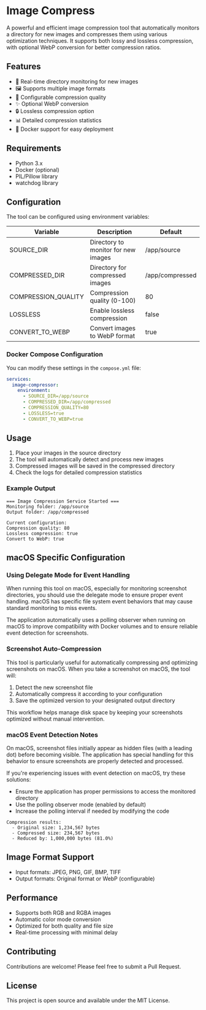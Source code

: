 # Image Compress

A powerful and efficient image compression tool that automatically monitors a directory for new images and compresses them using various optimization techniques. It supports both lossy and lossless compression, with optional WebP conversion for better compression ratios.

## Features

- 🔄 Real-time directory monitoring for new images
- 🖼️ Supports multiple image formats
- 🎯 Configurable compression quality
- ✨ Optional WebP conversion
- 🔒 Lossless compression option
- 📊 Detailed compression statistics
- 🐳 Docker support for easy deployment

## Requirements

- Python 3.x
- Docker (optional)
- PIL/Pillow library
- watchdog library

## Configuration

The tool can be configured using environment variables:

| Variable            | Description                         | Default         |
| ------------------- | ----------------------------------- | --------------- |
| SOURCE_DIR          | Directory to monitor for new images | /app/source     |
| COMPRESSED_DIR      | Directory for compressed images     | /app/compressed |
| COMPRESSION_QUALITY | Compression quality (0-100)         | 80              |
| LOSSLESS            | Enable lossless compression         | false           |
| CONVERT_TO_WEBP     | Convert images to WebP format       | true            |

### Docker Compose Configuration

You can modify these settings in the `compose.yml` file:

```yaml
services:
  image-compressor:
    environment:
      - SOURCE_DIR=/app/source
      - COMPRESSED_DIR=/app/compressed
      - COMPRESSION_QUALITY=80
      - LOSSLESS=true
      - CONVERT_TO_WEBP=true
```

## Usage

1. Place your images in the source directory
2. The tool will automatically detect and process new images
3. Compressed images will be saved in the compressed directory
4. Check the logs for detailed compression statistics

### Example Output

```
=== Image Compression Service Started ===
Monitoring folder: /app/source
Output folder: /app/compressed

Current configuration:
Compression quality: 80
Lossless compression: true
Convert to WebP: true
```

## macOS Specific Configuration

### Using Delegate Mode for Event Handling

When running this tool on macOS, especially for monitoring screenshot directories, you should use the delegate mode to ensure proper event handling. macOS has specific file system event behaviors that may cause standard monitoring to miss events.

The application automatically uses a polling observer when running on macOS to improve compatibility with Docker volumes and to ensure reliable event detection for screenshots.

### Screenshot Auto-Compression

This tool is particularly useful for automatically compressing and optimizing screenshots on macOS. When you take a screenshot on macOS, the tool will:

1. Detect the new screenshot file
2. Automatically compress it according to your configuration
3. Save the optimized version to your designated output directory

This workflow helps manage disk space by keeping your screenshots optimized without manual intervention.

### macOS Event Detection Notes

On macOS, screenshot files initially appear as hidden files (with a leading dot) before becoming visible. The application has special handling for this behavior to ensure screenshots are properly detected and processed.

If you're experiencing issues with event detection on macOS, try these solutions:

- Ensure the application has proper permissions to access the monitored directory
- Use the polling observer mode (enabled by default)
- Increase the polling interval if needed by modifying the code

```
Compression results:
  - Original size: 1,234,567 bytes
  - Compressed size: 234,567 bytes
  - Reduced by: 1,000,000 bytes (81.0%)
```

## Image Format Support

- Input formats: JPEG, PNG, GIF, BMP, TIFF
- Output formats: Original format or WebP (configurable)

## Performance

- Supports both RGB and RGBA images
- Automatic color mode conversion
- Optimized for both quality and file size
- Real-time processing with minimal delay

## Contributing

Contributions are welcome! Please feel free to submit a Pull Request.

## License

This project is open source and available under the MIT License.
